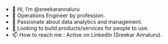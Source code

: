 - 👋 Hi, I’m @sreekarannaluru
- 👀 Operations Engineer by profession.
- 🌱 Passionate about data analytics and management.
- 💞️ Looking to build products/services for people to use.
- 📫 How to reach me : Active on LinkedIn (Sreekar Annaluru).

<!---
sreekarannaluru/sreekarannaluru is a ✨ special ✨ repository because its `README.md` (this file) appears on your GitHub profile.
You can click the Preview link to take a look at your changes.
--->
